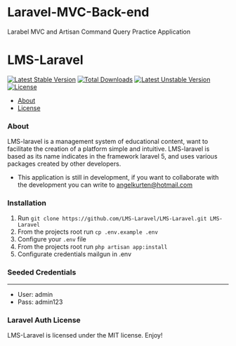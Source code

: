 # Laravel-MVC-Back-end
Larabel MVC and Artisan Command Query Practice Application

# LMS-Laravel
[![Latest Stable Version](https://poser.pugx.org/lms-laravel/lms-laravel/v/stable)](https://packagist.org/packages/lms-laravel/lms-laravel)
[![Total Downloads](https://poser.pugx.org/lms-laravel/lms-laravel/downloads)](https://packagist.org/packages/lms-laravel/lms-laravel)
[![Latest Unstable Version](https://poser.pugx.org/lms-laravel/lms-laravel/v/unstable)](https://packagist.org/packages/lms-laravel/lms-laravel)
[![License](https://poser.pugx.org/lms-laravel/lms-laravel/license)](https://packagist.org/packages/lms-laravel/lms-laravel)

- [About](#about)
- [License](#license)

### About
LMS-laravel is a management system of educational content, want to facilitate the creation of a platform simple and intuitive.
LMS-laravel is based as its name indicates in the framework laravel 5, and uses various packages created by other developers.
* This application is still in development, if you want to collaborate with the development you can write to angelkurten@hotmail.com

### Installation
1. Run `git clone https://github.com/LMS-Laravel/LMS-Laravel.git LMS-Laravel`
2. From the projects root run `cp .env.example .env`
3. Configure your `.env` file
4. From the projects root run `php artisan app:install`
5. Configurate credentials mailgun in .env

### Seeded Credentials
-------------
* User: admin
* Pass: admin123


### Laravel Auth License
LMS-Laravel is licensed under the MIT license. Enjoy!
